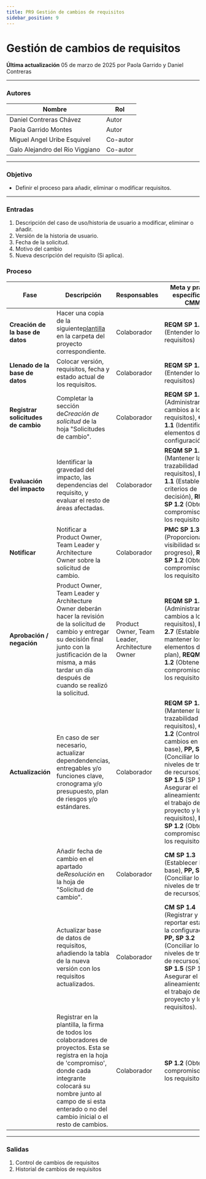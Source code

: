 ```yaml
---
title: PR9 Gestión de cambios de requisitos
sidebar_position: 9
---
```


# Gestión de cambios de requisitos

**Última actualización** 05 de marzo de 2025 por Paola Garrido y Daniel Contreras

---

### Autores

| Nombre                          | Rol      |
| ------------------------------- | -------- |
| Daniel Contreras Chávez         | Autor    |
| Paola Garrido Montes            | Autor    |
| Miguel Angel Uribe Esquivel     | Co-autor |
| Galo Alejandro del Rio Viggiano | Co-autor |

---

### Objetivo

- Definir el proceso para añadir, eliminar o modificar requisitos.

---

### Entradas

1. Descripción del caso de uso/historia de usuario a modificar, eliminar o añadir.
2. Versión de la historia de usuario.
3. Fecha de la solicitud.
4. Motivo del cambio
5. Nueva descripción del requisito (Si aplica).

### Proceso

| Fase                                | Descripción                                                                                                                                                                                                                                          | Responsables                                   | Meta y práctica específica del CMMI                                                                                                                                                                                                                                                                                                                |
| ----------------------------------- | ---------------------------------------------------------------------------------------------------------------------------------------------------------------------------------------------------------------------------------------------------- | ---------------------------------------------- | -------------------------------------------------------------------------------------------------------------------------------------------------------------------------------------------------------------------------------------------------------------------------------------------------------------------------------------------------- |
| **Creación de la base de datos**    | Hacer una copia de la siguiente[plantilla](https://docs.google.com/spreadsheets/d/16xSeK0lslz1K5vRlzIaYuich8jrIOV8Ae__o9B-33ME/edit?usp=sharing) en la carpeta del proyecto correspondiente.                                                         | Colaborador                                    | **REQM SP 1.1** (Entender los requisitos)                                                                                                                                                                                                                                                                                                          |
| **Llenado de la base de datos**     | Colocar versión, requisitos, fecha y estado actual de los requisitos.                                                                                                                                                                                | Colaborador                                    | **REQM SP 1.1** (Entender los requisitos)                                                                                                                                                                                                                                                                                                          |
| **Registrar solicitudes de cambio** | Completar la sección de*Creación de solicitud* de la hoja "Solicitudes de cambio".                                                                                                                                                                   | Colaborador                                    | **REQM SP 1.3** (Administrar cambios a los requisitos), **CM SP 1.1** (Identificar elementos de configuración)\*\*\*\*                                                                                                                                                                                                                             |
| **Evaluación del impacto**          | Identificar la gravedad del impacto, las dependencias del requisito, y evaluar el resto de áreas afectadas.                                                                                                                                          | Colaborador                                    | **REQM SP 1.4** (Mantener la trazabilidad de los requisitos), **DAR SP 1.1** (Establecer criterios de decisión), **REQM, SP 1.2** (Obtener el compromiso sobre los requisitos)                                                                                                                                                                     |
| **Notificar**                       | Notificar a Product Owner, Team Leader y Architecture Owner sobre la solicitud de cambio.                                                                                                                                                            | Colaborador                                    | **PMC SP 1.3** (Proporcionar visibilidad sobre el progreso), **REQM, SP 1.2** (Obtener el compromiso sobre los requisitos)                                                                                                                                                                                                                         |
| **Aprobación / negación**           | Product Owner, Team Leader y Architecture Owner deberán hacer la revisión de la solicitud de cambio y entregar su decisión final junto con la justificación de la misma, a más tardar un día después de cuando se realizó la solicitud.              | Product Owner, Team Leader, Architecture Owner | **REQM SP 1.3** (Administrar cambios a los requisitos), **PP SP 2.7** (Establecer y mantener los elementos del plan), **REQM, SP 1.2** (Obtener el compromiso sobre los requisitos).                                                                                                                                                               |
| **Actualización**                   | En caso de ser necesario, actualizar dependendencias, entregables y/o funciones clave, cronograma y/o presupuesto, plan de riesgos y/o estándares.                                                                                                   | Colaborador                                    | **REQM SP 1.4** (Mantener la trazabilidad de los requisitos), **CM SP 1.2** (Controlar cambios en la línea base), **PP, SP 3.2** (Conciliar los niveles de trabajo y de recursos), **REQM SP 1.5** (SP 1.5 Asegurar el alineamiento entre el trabajo del proyecto y los requisitos), **REQM, SP 1.2** (Obtener el compromiso sobre los requisitos) |
|                                     | Añadir fecha de cambio en el apartado de*Resolución* en la hoja de "Solicitud de cambio".                                                                                                                                                            | Colaborador                                    | **CM SP 1.3** (Establecer línea base), **PP, SP 3.2** (Conciliar los niveles de trabajo y de recursos).                                                                                                                                                                                                                                            |
|                                     | Actualizar base de datos de requisitos, añadiendo la tabla de la nueva versión con los requisitos actualizados.                                                                                                                                      | Colaborador                                    | **CM SP 1.4** (Registrar y reportar estado de la configuración), **PP, SP 3.2** (Conciliar los niveles de trabajo y de recursos), **REQM SP 1.5** (SP 1.5 Asegurar el alineamiento entre el trabajo del proyecto y los requisitos).                                                                                                                |
|                                     | Registrar en la plantilla, la firma de todos los colaboradores de proyectos. Esta se registra en la hoja de 'compromiso', donde cada integrante colocará su nombre junto al campo de si esta enterado o no del cambio inicial o el resto de cambios. | Colaborador                                    | **SP 1.2** (Obtener el compromiso sobre los requisitos).                                                                                                                                                                                                                                                                                           |

---

### Salidas

1. Control de cambios de requisitos
2. Historial de cambios de requisitos
